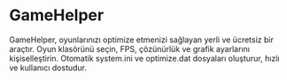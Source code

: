 # GameHelper
GameHelper, oyunlarınızı optimize etmenizi sağlayan yerli ve ücretsiz bir araçtır. Oyun klasörünü seçin, FPS, çözünürlük ve grafik ayarlarını kişiselleştirin. Otomatik system.ini ve optimize.dat dosyaları oluşturur, hızlı ve kullanıcı dostudur.
